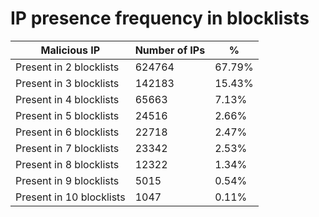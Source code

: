 # IP presence frequency in blocklists
| Malicious IP | Number of IPs | % |
|----|----|----|
| Present in 2 blocklists | 624764 | 67.79% |
| Present in 3 blocklists | 142183 | 15.43% |
| Present in 4 blocklists | 65663 | 7.13% |
| Present in 5 blocklists | 24516 | 2.66% |
| Present in 6 blocklists | 22718 | 2.47% |
| Present in 7 blocklists | 23342 | 2.53% |
| Present in 8 blocklists | 12322 | 1.34% |
| Present in 9 blocklists | 5015 | 0.54% |
| Present in 10 blocklists | 1047 | 0.11% |
